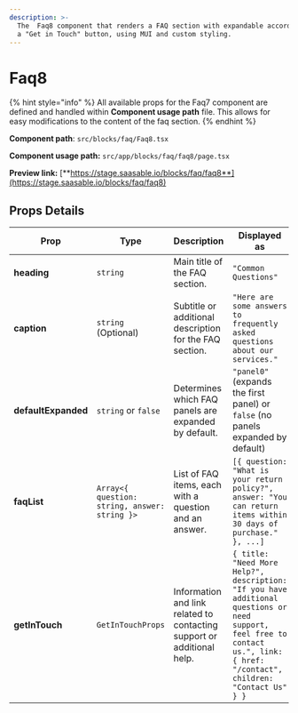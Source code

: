 ```yaml
---
description: >-
  The  Faq8 component that renders a FAQ section with expandable accordions and
  a "Get in Touch" button, using MUI and custom styling.
---
```


# Faq8

{% hint style="info" %}
All available props for the Faq7 component are defined and handled within **Component usage path** file. This allows for easy modifications to the content of the faq section.
{% endhint %}

**Component path**: `src/blocks/faq/Faq8.tsx`

**Component usage path:**  `src/app/blocks/faq/faq8/page.tsx`

**Preview link:** [**https://stage.saasable.io/blocks/faq/faq8**](https://stage.saasable.io/blocks/faq/faq8)

## Props Details

| Prop                | Type                                          | Description                                                            | Displayed as                                                                                                                                                                  |
| ------------------- | --------------------------------------------- | ---------------------------------------------------------------------- | ----------------------------------------------------------------------------------------------------------------------------------------------------------------------------- |
| **heading**         | `string`                                      | Main title of the FAQ section.                                         | `"Common Questions"`                                                                                                                                                          |
| **caption**         | `string` (Optional)                           | Subtitle or additional description for the FAQ section.                | `"Here are some answers to frequently asked questions about our services."`                                                                                                   |
| **defaultExpanded** | `string` or `false`                           | Determines which FAQ panels are expanded by default.                   | `"panel0"` (expands the first panel) or `false` (no panels expanded by default)                                                                                               |
| **faqList**         | `Array<{ question: string, answer: string }>` | List of FAQ items, each with a question and an answer.                 | `[{ question: "What is your return policy?", answer: "You can return items within 30 days of purchase." }, ...]`                                                              |
| **getInTouch**      | `GetInTouchProps`                             | Information and link related to contacting support or additional help. | `{ title: "Need More Help?", description: "If you have additional questions or need support, feel free to contact us.", link: { href: "/contact", children: "Contact Us" } }` |
